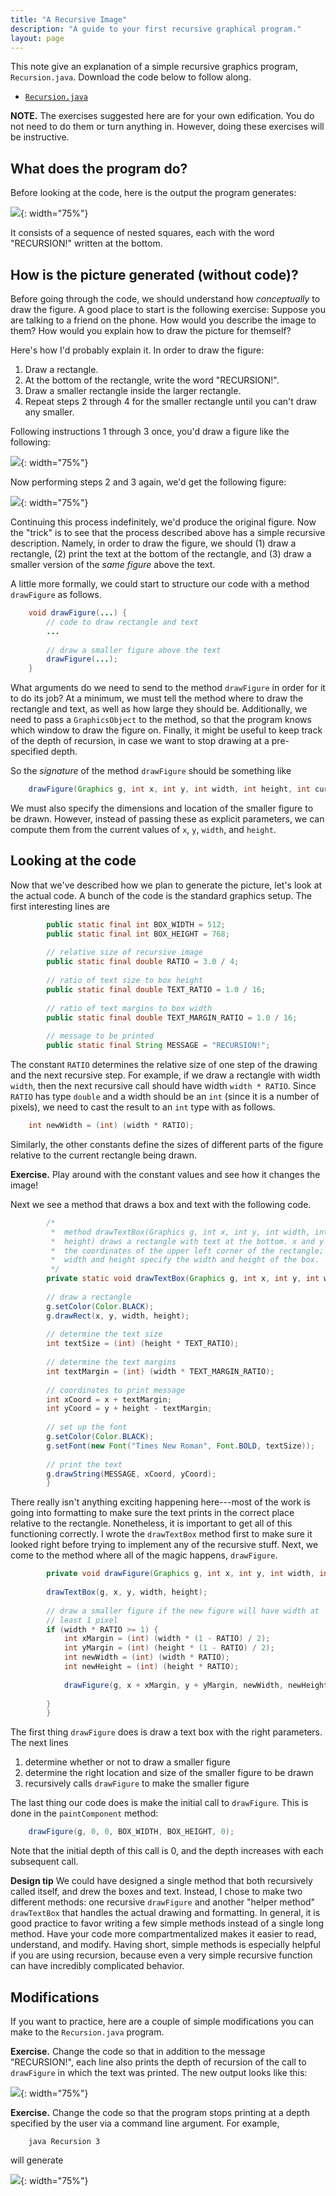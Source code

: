 ```yaml
---
title: "A Recursive Image"
description: "A guide to your first recursive graphical program."
layout: page
---
```


This note give an explanation of a simple recursive graphics program, `Recursion.java`. Download the code below to follow along.

- [`Recursion.java`](/assets/java/recursive-image/Recursion.java)

**NOTE.** The exercises suggested here are for your own edification. You do not need to do them or turn anything in. However, doing these exercises will be instructive.

## What does the program do?

Before looking at the code, here is the output the program generates:

![](/assets/img/recursive-image/recursion.png){: width="75%"}


It consists of a sequence of nested squares, each with the word "RECURSION!" written at the bottom.

## How is the picture generated (without code)?

Before going through the code, we should understand how *conceptually* to draw the figure. A good place to start is the following exercise: Suppose you are talking to a friend on the phone. How would you describe the image to them? How would you explain how to draw the picture for themself?

Here's how I'd probably explain it. In order to draw the figure:

1. Draw a rectangle.
2. At the bottom of the rectangle, write the word "RECURSION!".
3. Draw a smaller rectangle inside the larger rectangle.
4. Repeat steps 2 through 4 for the smaller rectangle until you can't draw any smaller.

Following instructions 1 through 3 once, you'd draw a figure like the following:

![](/assets/img/recursive-image/recursion-depth-0.png){: width="75%"}


Now performing steps 2 and 3 again, we'd get the following figure:

![](/assets/img/recursive-image/recursion-depth-1.png){: width="75%"}

Continuing this process indefinitely, we'd produce the original figure.
Now the "trick" is to see that the process described above has a simple recursive description. Namely, in order to draw the figure, we should (1) draw a rectangle, (2) print the text at the bottom of the rectangle, and (3) draw a smaller version of the *same figure* above the text.

A little more formally, we could start to structure our code with a method `drawFigure` as follows.

```java
    void drawFigure(...) {
        // code to draw rectangle and text
        ...
    
        // draw a smaller figure above the text
        drawFigure(...);
    }
```

What arguments do we need to send to the method `drawFigure` in order for it to do its job? At a minimum, we must tell the method where to draw the rectangle and text, as well as how large they should be. Additionally, we need to pass a `GraphicsObject` to the method, so that the program knows which window to draw the figure on. Finally, it might be useful to keep track of the depth of recursion, in case we want to stop drawing at a pre-specified depth.

So the *signature* of the method `drawFigure` should be something like

```java
    drawFigure(Graphics g, int x, int y, int width, int height, int curDepth)
```

We must also specify the dimensions and location of the smaller figure to be drawn. However, instead of passing these as explicit parameters, we can compute them from the current values of `x`, `y`, `width`, and `height`.

## Looking at the code

Now that we've described how we plan to generate the picture, let's look at the actual code. A bunch of the code is the standard graphics setup. The first interesting lines are

```java
        public static final int BOX_WIDTH = 512;
        public static final int BOX_HEIGHT = 768;
    
        // relative size of recursive image
        public static final double RATIO = 3.0 / 4;
    
        // ratio of text size to box height
        public static final double TEXT_RATIO = 1.0 / 16;
    
        // ratio of text margins to box width
        public static final double TEXT_MARGIN_RATIO = 1.0 / 16;
    
        // message to be printed
        public static final String MESSAGE = "RECURSION!";
```

The constant `RATIO` determines the relative size of one step of the drawing and the next recursive step. For example, if we draw a rectangle with width `width`, then the next recursive call should have width `width * RATIO`. Since `RATIO` has type `double` and a width should be an `int` (since it is a number of pixels), we need to cast the result to an `int` type with as follows.

```java
    int newWidth = (int) (width * RATIO);
```

Similarly, the other constants define the sizes of different parts of the figure relative to the current rectangle being drawn.

**Exercise.** Play around with the constant values and see how it changes the image!

Next we see a method that draws a box and text with the following code.

```java
        /* 
         *  method drawTextBox(Graphics g, int x, int y, int width, int
         *  height) draws a rectangle with text at the bottom. x and y are
         *  the coordinates of the upper left corner of the rectangle;
         *  width and height specify the width and height of the box.
         */
        private static void drawTextBox(Graphics g, int x, int y, int width, int height) {
    
        // draw a rectangle
        g.setColor(Color.BLACK);
        g.drawRect(x, y, width, height);
    
        // determine the text size
        int textSize = (int) (height * TEXT_RATIO);
    
        // determine the text margins
        int textMargin = (int) (width * TEXT_MARGIN_RATIO);
    
        // coordinates to print message
        int xCoord = x + textMargin;
        int yCoord = y + height - textMargin;
    
        // set up the font
        g.setColor(Color.BLACK);
        g.setFont(new Font("Times New Roman", Font.BOLD, textSize));
    
        // print the text
        g.drawString(MESSAGE, xCoord, yCoord);
        }
```

There really isn't anything exciting happening here---most of the work is going into formatting to make sure the text prints in the correct place relative to the rectangle. Nonetheless, it is important to get all of this functioning correctly. I wrote the `drawTextBox` method first to make sure it looked right before trying to implement any of the recursive stuff.
Next, we come to the method where all of the magic happens, `drawFigure`.

```java
        private void drawFigure(Graphics g, int x, int y, int width, int height, int curDepth) {
    
        drawTextBox(g, x, y, width, height);
    
        // draw a smaller figure if the new figure will have width at
        // least 1 pixel
        if (width * RATIO >= 1) {
            int xMargin = (int) (width * (1 - RATIO) / 2);
            int yMargin = (int) (height * (1 - RATIO) / 2);
            int newWidth = (int) (width * RATIO);
            int newHeight = (int) (height * RATIO);
    
            drawFigure(g, x + xMargin, y + yMargin, newWidth, newHeight, curDepth + 1);
    
        }
        }
```

The first thing `drawFigure` does is draw a text box with the right parameters. The next lines

1. determine whether or not to draw a smaller figure
2. determine the right location and size of the smaller figure to be drawn
3. recursively calls `drawFigure` to make the smaller figure

The last thing our code does is make the initial call to `drawFigure`. This is done in the `paintComponent` method:

```java
    drawFigure(g, 0, 0, BOX_WIDTH, BOX_HEIGHT, 0);
```

Note that the initial depth of this call is 0, and the depth increases with each subsequent call.

**Design tip**
We could have designed a single method that both recursively called itself, and drew the boxes and text. Instead, I chose to make two different methods: one recursive `drawFigure` and another "helper method" `drawTextBox` that handles the actual drawing and formatting. In general, it is good practice to favor writing a few simple methods instead of a single long method. Have your code more compartmentalized makes it easier to read, understand, and modify. Having short, simple methods is especially helpful if you are using recursion, because even a very simple recursive function can have incredibly complicated behavior.

## Modifications

If you want to practice, here are a couple of simple modifications you can make to the `Recursion.java` program.

**Exercise.** Change the code so that in addition to the message "RECURSION!", each line also prints the depth of recursion of the call to `drawFigure` in which the text was printed. The new output looks like this:

![](/assets/img/recursive-image/recursion-with-depth.png){: width="75%"}


**Exercise.** Change the code so that the program stops printing at a depth specified by the user via a command line argument. For example,

```text
    java Recursion 3
```

will generate

![](/assets/img/recursive-image/recursion-fixed-depth.png){: width="75%"}

